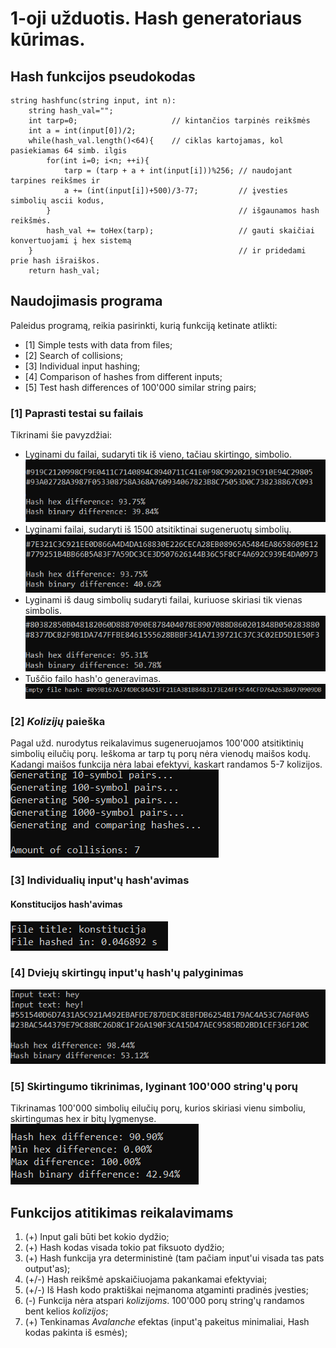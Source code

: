# 1-oji užduotis. Hash generatoriaus kūrimas.

## Hash funkcijos pseudokodas
    string hashfunc(string input, int n):
        string hash_val="";
        int tarp=0;                     // kintančios tarpinės reikšmės
        int a = int(input[0])/2; 
        while(hash_val.length()<64){    // ciklas kartojamas, kol pasiekiamas 64 simb. ilgis
            for(int i=0; i<n; ++i){                    
                tarp = (tarp + a + int(input[i]))%256; // naudojant tarpines reikšmes ir
                a += (int(input[i])+500)/3-77;         // įvesties simbolių ascii kodus,
            }                                          // išgaunamos hash reikšmės.
            hash_val += toHex(tarp);                   // gauti skaičiai konvertuojami į hex sistemą
        }                                              // ir pridedami prie hash išraiškos.
        return hash_val;

## Naudojimasis programa
Paleidus programą, reikia pasirinkti, kurią funkciją ketinate atlikti:
* [1] Simple tests with data from files;
* [2] Search of collisions;
* [3] Individual input hashing;
* [4] Comparison of hashes from different inputs;
* [5] Test hash differences of 100'000 similar string pairs;

### [1] Paprasti testai su failais
Tikrinami šie pavyzdžiai:
* Lyginami du failai, sudaryti tik iš vieno, tačiau skirtingo, simbolio.
![test1](screenshots/test1.png)
* Lyginami failai, sudaryti iš 1500 atsitiktinai sugeneruotų simbolių.
![test2](screenshots/test2.png)
* Lyginami iš daug simbolių sudaryti failai, kuriuose skiriasi tik vienas simbolis.
![test3](screenshots/test3.png)
* Tuščio failo hash'o generavimas.
![test4](screenshots/test4.png)

### [2] *Kolizijų* paieška
Pagal užd. nurodytus reikalavimus sugeneruojamos 100'000 atsitiktinių simbolių eilučių porų.
Ieškoma ar tarp tų porų nėra vienodų maišos kodų. Kadangi maišos funkcija nėra labai efektyvi,
kaskart randamos 5-7 kolizijos.
![collision](screenshots/collision.png)

### [3] Individualių input'ų hash'avimas
#### Konstitucijos hash'avimas
![konstitucija](screenshots/konstitucija.png)

### [4] Dviejų skirtingų input'ų hash'ų palyginimas
![comparison](screenshots/comparison.png)
### [5] Skirtingumo tikrinimas, lyginant 100'000 string'ų porų
Tikrinamas 100'000 simbolių eilučių porų, kurios skiriasi vienu simboliu, skirtingumas hex ir bitų lygmenyse.
![difference](screenshots/difference.png)

## Funkcijos atitikimas reikalavimams
1. (+) Input gali būti bet kokio dydžio;
2. (+) Hash kodas visada tokio pat fiksuoto dydžio;
3. (+) Hash funkcija yra deterministinė (tam pačiam input'ui visada tas pats output'as);
4. (+/-) Hash reikšmė apskaičiuojama pakankamai efektyviai;
5. (+/-) Iš Hash kodo praktiškai neįmanoma atgaminti pradinės įvesties;
6. (-) Funkcija nėra atspari *kolizijoms*. 100'000 porų string'ų randamos bent kelios *kolizijos*;
7. (+) Tenkinamas *Avalanche* efektas (input'ą pakeitus minimaliai, Hash kodas pakinta iš esmės);